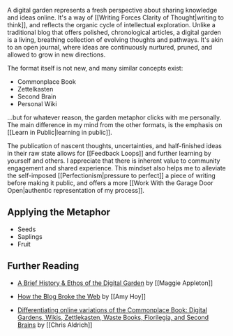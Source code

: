 A digital garden represents a fresh perspective about sharing knowledge and ideas online. It's a way of [[Writing Forces Clarity of Thought|writing to think]], and reflects the organic cycle of intellectual exploration. Unlike a traditional blog that offers polished, chronological articles, a digital garden is a living, breathing collection of evolving thoughts and pathways. It's akin to an open journal, where ideas are continuously nurtured, pruned, and allowed to grow in new directions.

The format itself is not new, and many similar concepts exist:

- Commonplace Book
- Zettelkasten
- Second Brain
- Personal Wiki

...but for whatever reason, the garden metaphor clicks with me personally. The main difference in my mind from the other formats, is the emphasis on [[Learn in Public|learning in public]].

The publication of nascent thoughts, uncertainties, and half-finished ideas in their raw state allows for [[Feedback Loops]] and further learning by yourself and others. I appreciate that there is inherent value to community engagement and shared experience. This mindset also helps me to alleviate the self-imposed [[Perfectionism|pressure to perfect]] a piece of writing before making it public, and offers a more [[Work With the Garage Door Open|authentic representation of my process]].

## Applying the Metaphor

- Seeds
- Saplings
- Fruit

## Further Reading

* [A Brief History & Ethos of the Digital Garden](https://maggieappleton.com/garden-history) by [[Maggie Appleton]]

- [How the Blog Broke the Web](https://stackingthebricks.com/how-blogs-broke-the-web/) by [[Amy Hoy]]

* [Differentiating online variations of the Commonplace Book: Digital Gardens, Wikis, Zettlekasten, Waste Books, Florilegia, and Second Brains](https://boffosocko.com/2021/07/03/differentiating-online-variations-of-the-commonplace-book-digital-gardens-wikis-zettlekasten-waste-books-florilegia-and-second-brains/) by [[Chris Aldrich]]
